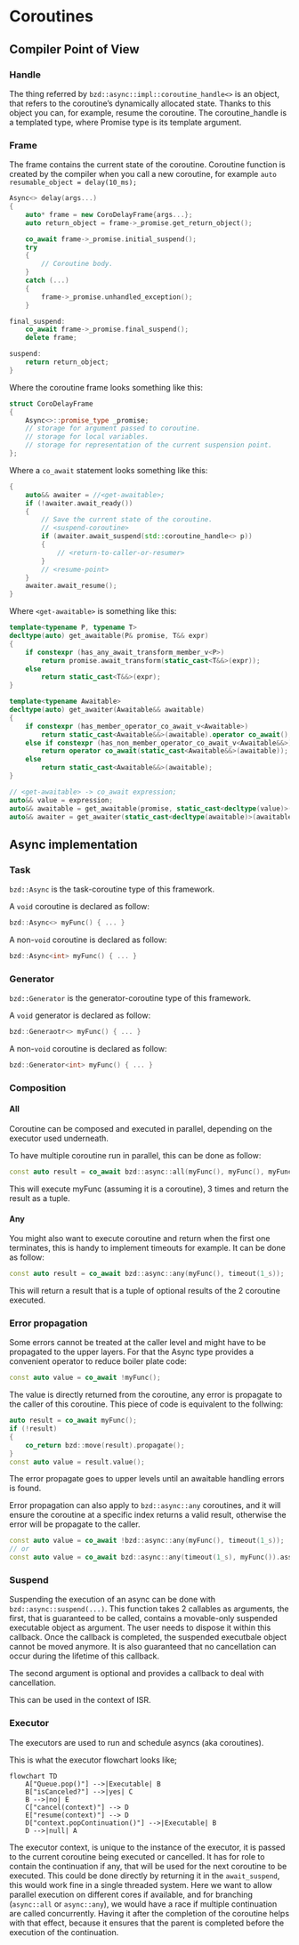 # Coroutines

## Compiler Point of View

### Handle

The thing referred by `bzd::async::impl::coroutine_handle<>` is an object, that refers to the coroutine’s dynamically allocated state.
Thanks to this object you can, for example, resume the coroutine. The coroutine_handle is a templated type, where Promise type is its template argument.

### Frame

The frame contains the current state of the coroutine.
Coroutine function is created by the compiler when you call a new coroutine, for example `auto resumable_object = delay(10_ms);`

```c++
Async<> delay(args...)
{
    auto* frame = new CoroDelayFrame{args...};
    auto return_object = frame->_promise.get_return_object();

    co_await frame->_promise.initial_suspend();
    try
    {
        // Coroutine body.
    }
    catch (...)
    {
        frame->_promise.unhandled_exception();
    }

final_suspend:
    co_await frame->_promise.final_suspend();
    delete frame;

suspend:
    return return_object;
}
```

Where the coroutine frame looks something like this:

```c++
struct CoroDelayFrame
{
    Async<>::promise_type _promise;
    // storage for argument passed to coroutine.
    // storage for local variables.
    // storage for representation of the current suspension point.
};
```

Where a `co_await` statement looks something like this:

```c++
{
    auto&& awaiter = //<get-awaitable>;
    if (!awaiter.await_ready())
    {
        // Save the current state of the coroutine.
        // <suspend-coroutine>
        if (awaiter.await_suspend(std::coroutine_handle<> p))
        {
            // <return-to-caller-or-resumer>
        }
        // <resume-point>
    }
    awaiter.await_resume();
}
```

Where `<get-awaitable>` is something like this:

```c++
template<typename P, typename T>
decltype(auto) get_awaitable(P& promise, T&& expr)
{
    if constexpr (has_any_await_transform_member_v<P>)
        return promise.await_transform(static_cast<T&&>(expr));
    else
        return static_cast<T&&>(expr);
}

template<typename Awaitable>
decltype(auto) get_awaiter(Awaitable&& awaitable)
{
    if constexpr (has_member_operator_co_await_v<Awaitable>)
        return static_cast<Awaitable&&>(awaitable).operator co_await();
    else if constexpr (has_non_member_operator_co_await_v<Awaitable&&>)
        return operator co_await(static_cast<Awaitable&&>(awaitable));
    else
        return static_cast<Awaitable&&>(awaitable);
}

// <get-awaitable> -> co_await expression;
auto&& value = expression;
auto&& awaitable = get_awaitable(promise, static_cast<decltype(value)>(value));
auto&& awaiter = get_awaiter(static_cast<decltype(awaitable)>(awaitable));
```

## Async implementation

### Task

`bzd::Async` is the task-coroutine type of this framework.

A `void` coroutine is declared as follow:

```c++
bzd::Async<> myFunc() { ... }
```

A non-`void` coroutine is declared as follow:

```c++
bzd::Async<int> myFunc() { ... }
```

### Generator

`bzd::Generator` is the generator-coroutine type of this framework.

A `void` generator is declared as follow:

```c++
bzd::Generaotr<> myFunc() { ... }
```

A non-`void` coroutine is declared as follow:

```c++
bzd::Generator<int> myFunc() { ... }
```

### Composition

#### All

Coroutine can be composed and executed in parallel, depending on the executor used underneath.

To have multiple coroutine run in parallel, this can be done as follow:

```c++
const auto result = co_await bzd::async::all(myFunc(), myFunc(), myFunc());
```

This will execute myFunc (assuming it is a coroutine), 3 times and return the result as a tuple.

#### Any

You might also want to execute coroutine and return when the first one terminates, this is handy to implement
timeouts for example. It can be done as follow:

```c++
const auto result = co_await bzd::async::any(myFunc(), timeout(1_s));
```

This will return a result that is a tuple of optional results of the 2 coroutine executed.

### Error propagation

Some errors cannot be treated at the caller level and might have to be propagated to the upper layers. For that the Async
type provides a convenient operator to reduce boiler plate code:

```c++
const auto value = co_await !myFunc();
```

The value is directly returned from the coroutine, any error is propagate to the caller of this coroutine. This piece of code
is equivalent to the follwing:

```c++
auto result = co_await myFunc();
if (!result)
{
    co_return bzd::move(result).propagate();
}
const auto value = result.value();
```

The error propagate goes to upper levels until an awaitable handling errors is found.

Error propagation can also apply to `bzd::async::any` coroutines, and it will ensure the coroutine at a specific index
returns a valid result, otherwise the error will be propagate to the caller.

```c++
const auto value = co_await !bzd::async::any(myFunc(), timeout(1_s));
// or
const auto value = co_await bzd::async::any(timeout(1_s), myFunc()).assertHasValue<1>();
```

### Suspend

Suspending the execution of an async can be done with `bzd::async::suspend(...)`. This function takes 2 callables as arguments,
the first, that is guaranteed to be called, contains a movable-only suspended executable object as argument.
The user needs to dispose it within this callback. Once the callback is completed, the suspended executbale object
cannot be moved anymore.
It is also guaranteed that no cancellation can occur during the lifetime of this callback.

The second argument is optional and provides a callback to deal with cancellation.

This can be used in the context of ISR.

### Executor

The executors are used to run and schedule asyncs (aka coroutines).

This is what the executor flowchart looks like;

```mermaid
flowchart TD
    A["Queue.pop()"] -->|Executable| B
    B["isCanceled?"] -->|yes| C
    B -->|no| E
    C["cancel(context)"] --> D
    E["resume(context)"] --> D
    D["context.popContinuation()"] -->|Executable| B
    D -->|null| A
```

The executor context, is unique to the instance of the executor, it is passed to the current coroutine being executed or cancelled.
It has for role to contain the continuation if any, that will be used for the next coroutine to be executed. This could be done
directly by returning it in the `await_suspend`, this would work fine in a single threaded system. Here we want to allow parallel
execution on different cores if available, and for branching (`async::all` or `async::any`), we would have a race if multiple
continuation are called concurrently. Having it after the completion of the coroutine helps with that effect, because it ensures that
the parent is completed before the execution of the continuation.
